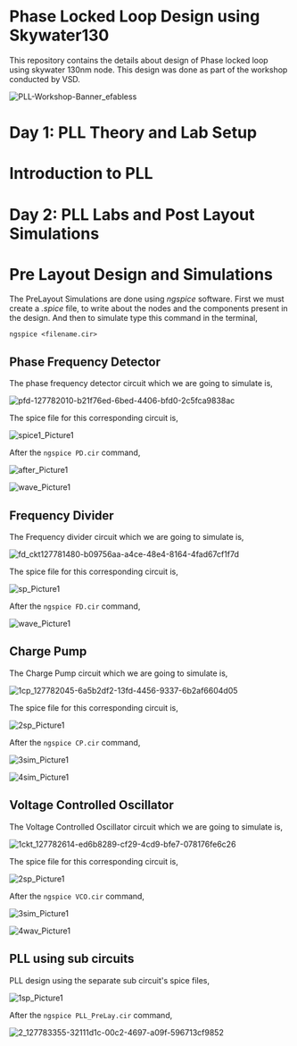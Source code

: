 # Phase Locked Loop Design using Skywater130
This repository contains the details about design of Phase locked loop using skywater 130nm node. This design was done as part of the workshop conducted by VSD.

![PLL-Workshop-Banner_efabless](https://user-images.githubusercontent.com/89923461/156775688-b91d4aad-f1fa-429f-a885-322b38c53e09.png)

# Day 1: PLL Theory and Lab Setup

# Introduction to PLL

# Day 2: PLL Labs and Post Layout Simulations

# Pre Layout Design and Simulations
The PreLayout Simulations are done using *ngspice* software. First we must create a *.spice* file, to write about the nodes and the components present in the design. And then to simulate type this command in the terminal,

```
ngspice <filename.cir>
```
## Phase Frequency Detector
The phase frequency detector circuit which we are going to simulate is,

![pfd-127782010-b21f76ed-6bed-4406-bfd0-2c5fca9838ac](https://user-images.githubusercontent.com/89923461/156877677-f6fb9085-c444-47a9-8a30-49558db0d413.jpeg)

The spice file for this corresponding circuit is,

![spice1_Picture1](https://user-images.githubusercontent.com/89923461/156877790-7f5079ec-c1e4-4565-b0bb-fde5499929fa.png)

After the `ngspice PD.cir` command, 

![after_Picture1](https://user-images.githubusercontent.com/89923461/156877792-c4556565-cfce-4e4b-8ad3-e9d28dc81fbf.png)

![wave_Picture1](https://user-images.githubusercontent.com/89923461/156877791-d5e7f439-322d-4971-8fdd-22526ffa18d6.png)

## Frequency Divider

The Frequency divider circuit which we are going to simulate is,

![fd_ckt127781480-b09756aa-a4ce-48e4-8164-4fad67cf1f7d](https://user-images.githubusercontent.com/89923461/156878013-75848c29-5416-4e0a-a19f-55122ca9503f.jpeg)

The spice file for this corresponding circuit is,

![sp_Picture1](https://user-images.githubusercontent.com/89923461/156878010-63434cb2-083f-43d0-8ed0-842e7a6da414.png)

After the `ngspice FD.cir` command, 

![wave_Picture1](https://user-images.githubusercontent.com/89923461/156878011-5fa267f0-16ad-4545-9c93-18935b4e44f6.png)

## Charge Pump

The Charge Pump circuit which we are going to simulate is,

![1cp_127782045-6a5b2df2-13fd-4456-9337-6b2af6604d05](https://user-images.githubusercontent.com/89923461/156878233-d100f4ce-3547-49d4-bad5-8e1e632cff15.jpeg)

The spice file for this corresponding circuit is,

![2sp_Picture1](https://user-images.githubusercontent.com/89923461/156878228-61b02379-3738-4c72-8b67-69c7c961bb9e.png)

After the `ngspice CP.cir` command,

![3sim_Picture1](https://user-images.githubusercontent.com/89923461/156878229-68e1e713-48a3-4c53-b757-2e36e72a1744.png)

![4sim_Picture1](https://user-images.githubusercontent.com/89923461/156878231-00157489-d031-4acc-a5c7-c090444637c2.png)

## Voltage Controlled Oscillator

The Voltage Controlled Oscillator circuit which we are going to simulate is,

![1ckt_127782614-ed6b8289-cf29-4cd9-bfe7-078176fe6c26](https://user-images.githubusercontent.com/89923461/156878480-70f66e20-4084-43eb-8eaa-7491c85c9f5a.jpeg)

The spice file for this corresponding circuit is,

![2sp_Picture1](https://user-images.githubusercontent.com/89923461/156878483-a396f05f-b4d1-4476-8359-8917601df69d.png)

After the `ngspice VCO.cir` command,

![3sim_Picture1](https://user-images.githubusercontent.com/89923461/156878474-f23d3464-6874-433a-9956-d0054403c202.png)

![4wav_Picture1](https://user-images.githubusercontent.com/89923461/156878479-2fc13160-57d6-4921-a9d7-ee5f83a5d685.png)

## PLL using sub circuits

PLL design using the separate sub circuit's spice files,

![1sp_Picture1](https://user-images.githubusercontent.com/89923461/156878832-8457903e-1e59-4bdc-bfc6-1ee1a01e7c94.png)

After the `ngspice PLL_PreLay.cir` command,

![2_127783355-32111d1c-00c2-4697-a09f-596713cf9852](https://user-images.githubusercontent.com/89923461/156878830-1c538091-8378-4330-af14-072391bc03a6.jpeg)






